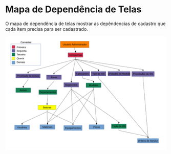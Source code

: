 # Mapa de Dependência de Telas

O mapa de dependência de telas mostrar as depêndencias de cadastro que cada item precisa para ser cadastrado.

![Mapa de Dependências](assets/images/dependency_map.svg)
